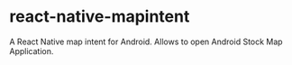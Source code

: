# react-native-mapintent
A React Native map intent for Android. Allows to open Android Stock Map Application.
